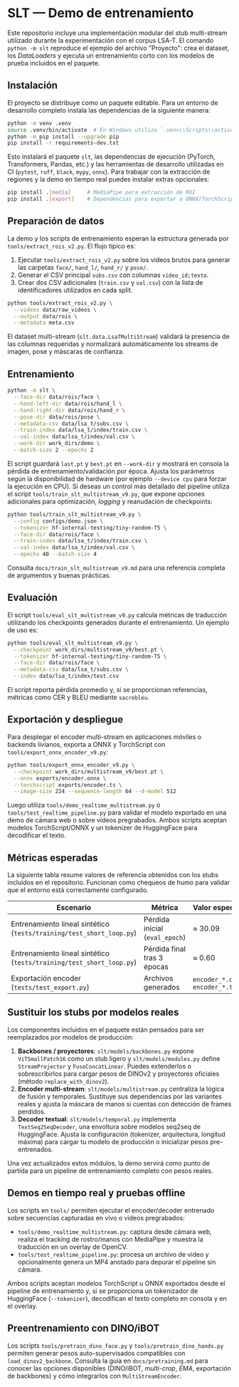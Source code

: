 # SLT — Demo de entrenamiento

Este repositorio incluye una implementación modular del stub multi-stream
utilizado durante la experimentación con el corpus LSA-T. El comando
`python -m slt` reproduce el ejemplo del archivo "Proyecto": crea el dataset,
los *DataLoaders* y ejecuta un entrenamiento corto con los modelos de prueba
incluidos en el paquete.

## Instalación

El proyecto se distribuye como un paquete editable. Para un entorno de
desarrollo completo instala las dependencias de la siguiente manera:

```bash
python -m venv .venv
source .venv/bin/activate  # En Windows utiliza `.venv\\Scripts\\activate`
python -m pip install --upgrade pip
pip install -r requirements-dev.txt
```

Esto instalará el paquete `slt`, las dependencias de ejecución (PyTorch,
Transformers, Pandas, etc.) y las herramientas de desarrollo utilizadas en CI
(`pytest`, `ruff`, `black`, `mypy`, `onnx`). Para trabajar con la extracción de
regiones y la demo en tiempo real puedes instalar extras opcionales:

```bash
pip install .[media]     # MediaPipe para extracción de ROI
pip install .[export]    # Dependencias para exportar a ONNX/TorchScript
```

## Preparación de datos

La demo y los scripts de entrenamiento esperan la estructura generada por
`tools/extract_rois_v2.py`. El flujo típico es:

1. Ejecutar `tools/extract_rois_v2.py` sobre los videos brutos para generar las
   carpetas `face/`, `hand_l/`, `hand_r/` y `pose/`.
2. Generar el CSV principal `subs.csv` con columnas `video_id;texto`.
3. Crear dos CSV adicionales (`train.csv` y `val.csv`) con la lista de
   identificadores utilizados en cada split.

```bash
python tools/extract_rois_v2.py \
  --videos data/raw_videos \
  --output data/rois \
  --metadata meta.csv
```

El dataset multi-stream (`slt.data.LsaTMultiStream`) validará la presencia de
las columnas requeridas y normalizará automáticamente los streams de imagen,
pose y máscaras de confianza.

## Entrenamiento

```bash
python -m slt \
  --face-dir data/rois/face \
  --hand-left-dir data/rois/hand_l \
  --hand-right-dir data/rois/hand_r \
  --pose-dir data/rois/pose \
  --metadata-csv data/lsa_t/subs.csv \
  --train-index data/lsa_t/index/train.csv \
  --val-index data/lsa_t/index/val.csv \
  --work-dir work_dirs/demo \
  --batch-size 2 --epochs 2
```

El script guardará `last.pt` y `best.pt` en `--work-dir` y mostrará en consola
la pérdida de entrenamiento/validación por época. Ajusta los parámetros según
la disponibilidad de hardware (por ejemplo `--device cpu` para forzar la
ejecución en CPU). Si deseas un control más detallado del pipeline utiliza el
script `tools/train_slt_multistream_v9.py`, que expone opciones adicionales
para optimización, *logging* y reanudación de checkpoints:

```bash
python tools/train_slt_multistream_v9.py \
  --config configs/demo.json \
  --tokenizer hf-internal-testing/tiny-random-T5 \
  --face-dir data/rois/face \
  --train-index data/lsa_t/index/train.csv \
  --val-index data/lsa_t/index/val.csv \
  --epochs 40 --batch-size 4
```

Consulta `docs/train_slt_multistream_v9.md` para una referencia completa de
argumentos y buenas prácticas.

## Evaluación

El script `tools/eval_slt_multistream_v9.py` calcula métricas de traducción
utilizando los checkpoints generados durante el entrenamiento. Un ejemplo de
uso es:

```bash
python tools/eval_slt_multistream_v9.py \
  --checkpoint work_dirs/multistream_v9/best.pt \
  --tokenizer hf-internal-testing/tiny-random-T5 \
  --face-dir data/rois/face \
  --metadata-csv data/lsa_t/subs.csv \
  --index data/lsa_t/index/test.csv
```

El script reporta pérdida promedio y, si se proporcionan referencias, métricas
como CER y BLEU mediante `sacrebleu`.

## Exportación y despliegue

Para desplegar el encoder multi-stream en aplicaciones móviles o backends
livianos, exporta a ONNX y TorchScript con `tools/export_onnx_encoder_v9.py`:

```bash
python tools/export_onnx_encoder_v9.py \
  --checkpoint work_dirs/multistream_v9/best.pt \
  --onnx exports/encoder.onnx \
  --torchscript exports/encoder.ts \
  --image-size 224 --sequence-length 64 --d-model 512
```

Luego utiliza `tools/demo_realtime_multistream.py` o
`tools/test_realtime_pipeline.py` para validar el modelo exportado en una demo
de cámara web o sobre videos pregrabados. Ambos scripts aceptan modelos
TorchScript/ONNX y un tokenizer de HuggingFace para decodificar el texto.

## Métricas esperadas

La siguiente tabla resume valores de referencia obtenidos con los stubs
incluidos en el repositorio. Funcionan como chequeos de humo para validar que
el entorno está correctamente configurado.

| Escenario | Métrica | Valor esperado |
|-----------|---------|----------------|
| Entrenamiento lineal sintético (`tests/training/test_short_loop.py`) | Pérdida inicial (`eval_epoch`) | ≈ 30.09 |
| Entrenamiento lineal sintético (`tests/training/test_short_loop.py`) | Pérdida final tras 3 épocas | ≈ 0.60 |
| Exportación encoder (`tests/test_export.py`) | Archivos generados | `encoder_*.onnx`, `encoder_*.ts` |

## Sustituir los stubs por modelos reales

Los componentes incluidos en el paquete están pensados para ser reemplazados
por modelos de producción:

1. **Backbones / proyectores**: `slt/models/backbones.py` expone
   `ViTSmallPatch16` como un stub ligero y `slt/models/modules.py` define
   `StreamProjector` y `FuseConcatLinear`. Puedes extenderlos o sobrescribirlos
   para cargar pesos de DINOv2 y proyectores oficiales (método
   `replace_with_dinov2`).
2. **Encoder multi-stream**: `slt/models/multistream.py` centraliza la lógica
   de fusión y temporales. Sustituye sus dependencias por las variantes reales
   y ajusta la máscara de manos si cuentas con detección de frames perdidos.
3. **Decoder textual**: `slt/models/temporal.py` implementa
   `TextSeq2SeqDecoder`, una envoltura sobre modelos seq2seq de HuggingFace.
   Ajusta la configuración (tokenizer, arquitectura, longitud máxima) para
   cargar tu modelo de producción o inicializar pesos pre-entrenados.

Una vez actualizados estos módulos, la demo servirá como punto de partida para
un pipeline de entrenamiento completo con pesos reales.

## Demos en tiempo real y pruebas offline

Los scripts en `tools/` permiten ejecutar el encoder/decoder entrenado sobre secuencias capturadas en vivo o videos pregrabados:
- `tools/demo_realtime_multistream.py`: captura desde cámara web, realiza el tracking de rostro/manos con MediaPipe y muestra la traducción en un overlay de OpenCV.
- `tools/test_realtime_pipeline.py`: procesa un archivo de video y opcionalmente genera un MP4 anotado para depurar el pipeline sin cámara.

Ambos scripts aceptan modelos TorchScript u ONNX exportados desde el pipeline de entrenamiento y, si se proporciona un tokenizador de HuggingFace (`--tokenizer`), decodifican el texto completo en consola y en el overlay.

## Preentrenamiento con DINO/iBOT

Los scripts `tools/pretrain_dino_face.py` y `tools/pretrain_dino_hands.py`
permiten generar pesos auto-supervisados compatibles con
`load_dinov2_backbone`. Consulta la guía en `docs/pretraining.md` para conocer
las opciones disponibles (DINO/iBOT, *multi-crop*, *EMA*, exportación de
backbones) y cómo integrarlos con `MultiStreamEncoder`.
